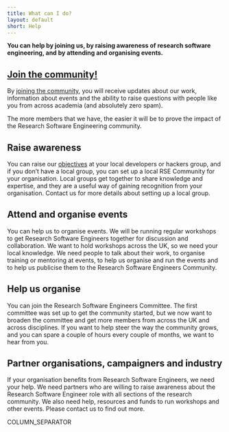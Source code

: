 ```yaml
---
title: What can I do?
layout: default
short: Help
---
```


**You can help by joining us, by raising awareness of research software engineering, 
and by attending and organising events.**

[Join the community!](join.html)
-------------------

By [joining the community](join.html), you will receive updates about our work, 
information about events and the ability to raise questions with people like you from across 
academia (and absolutely zero spam).

The more members that we have, the easier it will be to prove the impact of the Research 
Software Engineering community.

Raise awareness
---------------

You can raise our [objectives](objectives.html) at your local developers or hackers group, and if you don’t have a
local group, you can set up a local RSE Community for your organisation. Local groups get together to
share knowledge and expertise, and they are a useful way of gaining recognition from your organisation. 
Contact us for more details about setting up a local group.

Attend and organise events
--------------------------

You can help us to organise events. We will be running regular workshops to get Research Software Engineers together for
discussion and collaboration. We want to hold workshops across the UK, so we need your local knowledge. We need people to talk about their work, to organise training or mentoring at
events, to help us organise and run the events and to help us publicise them to the Research Software Engineers Community.

Help us organise
----------------

You can join the Research Software Engineers Committee. The first committee was set up to get the community started,
but we now want to broaden the committee and get more members from across the UK and across disciplines.
If you want to help steer the way the community grows, and you can spare a couple of hours every couple of months,
we want to hear from you.

Partner organisations, campaigners and industry
-----------------------------------------------

If your organisation benefits from Research Software Engineers, we need your help. We need partners who are
willing to raise awareness about the Research Software Engineer role with all sections of the research community. 
We also need help, resources and funds to run workshops and other events. Please contact us to find out more.

COLUMN_SEPARATOR

